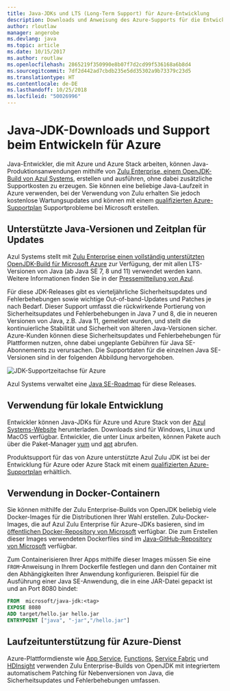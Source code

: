 ```yaml
---
title: Java-JDKs und LTS (Long-Term Support) für Azure-Entwicklung
description: Downloads und Anweisung des Azure-Supports für die Entwicklung und Ausführung von Java-Anwendungen.
author: rloutlaw
manager: angerobe
ms.devlang: java
ms.topic: article
ms.date: 10/15/2017
ms.author: routlaw
ms.openlocfilehash: 2865219f350990e8b07f7d2cd99f536168a6b8d4
ms.sourcegitcommit: 7df2d442ad7cbdb235e5dd35302a9b73379c23d5
ms.translationtype: HT
ms.contentlocale: de-DE
ms.lasthandoff: 10/25/2018
ms.locfileid: "50026996"
---
```

# <a name="get-java-jdk-downloads-and-support-when-developing-for-azure"></a>Java-JDK-Downloads und Support beim Entwickeln für Azure

Java-Entwickler, die mit Azure und Azure Stack arbeiten, können Java-Produktionsanwendungen mithilfe von [Zulu Enterprise, einem OpenJDK-Build von Azul Systems](https://www.azul.com/downloads/azure-only/zulu/), erstellen und ausführen, ohne dabei zusätzliche Supportkosten zu erzeugen. Sie können eine beliebige Java-Laufzeit in Azure verwenden, bei der Verwendung von Zulu erhalten Sie jedoch kostenlose Wartungsupdates und können mit einem [qualifizierten Azure-Supportplan](https://azure.microsoft.com/support/plans/) Supportprobleme bei Microsoft erstellen.

## <a name="supported-java-versions-and-update-schedule"></a>Unterstützte Java-Versionen und Zeitplan für Updates

Azul Systems stellt mit [Zulu Enterprise einen vollständig unterstützten OpenJDK-Build für Microsoft Azure](https://www.azul.com/downloads/azure-only/zulu/) zur Verfügung, der mit allen LTS-Versionen von Java (ab Java SE 7, 8 und 11) verwendet werden kann. Weitere Informationen finden Sie in der [Pressemitteilung von Azul](https://www.azul.com/press_release/free-java-production-support-for-microsoft-azure-azure-stack).


Für diese JDK-Releases gibt es vierteljährliche Sicherheitsupdates und Fehlerbehebungen sowie wichtige Out-of-band-Updates und Patches je nach Bedarf.  Dieser Support umfasst die rückwirkende Portierung von Sicherheitsupdates und Fehlerbehebungen in Java 7 und 8, die in neueren Versionen von Java, z.B. Java 11, gemeldet wurden, und stellt die kontinuierliche Stabilität und Sicherheit von älteren Java-Versionen sicher.  Azure-Kunden können diese Sicherheitsupdates und Fehlerbehebungen für Plattformen nutzen, ohne dabei ungeplante Gebühren für Java SE-Abonnements zu verursachen. Die Supportdaten für die einzelnen Java SE-Versionen sind in der folgenden Abbildung hervorgehoben.

![JDK-Supportzeitachse für Azure](media/azure-jdk-support.png)

Azul Systems verwaltet eine [Java SE-Roadmap](https://www.azul.com/products/azul_support_roadmap/) für diese Releases.

## <a name="use-for-local-development"></a>Verwendung für lokale Entwicklung 

Entwickler können Java-JDKs für Azure und Azure Stack von der [Azul Systems-Website](https://www.azul.com/downloads/azure-only/zulu/) herunterladen. Downloads sind für Windows, Linux und MacOS verfügbar. Entwickler, die unter Linux arbeiten, können Pakete auch über die Paket-Manager [yum](https://www.azul.com/downloads/azure-only/zulu/#yum-repo) und [apt](https://www.azul.com/downloads/azure-only/zulu/#apt-repo) abrufen.

Produktsupport für das von Azure unterstützte Azul Zulu JDK ist bei der Entwicklung für Azure oder Azure Stack mit einem [qualifizierten Azure-Supportplan](https://azure.microsoft.com/support/plans/) erhältlich.

## <a name="use-in-docker-containers"></a>Verwendung in Docker-Containern

Sie können mithilfe der Zulu Enterprise-Builds von OpenJDK beliebig viele Docker-Images für die Distributionen Ihrer Wahl erstellen. Zulu-Docker-Images, die auf Azul Zulu Enterprise für Azure-JDKs basieren, sind im [öffentlichen Docker-Repository von Microsoft](https://hub.docker.com/r/microsoft/java-jdk/) verfügbar. Die zum Erstellen dieser Images verwendeten Dockerfiles sind im [Java-GitHub-Repository von Microsoft](https://github.com/Microsoft/java/tree/master/docker) verfügbar.

Zum Containerisieren Ihrer Apps mithilfe dieser Images müssen Sie eine `FROM`-Anweisung in Ihrem Dockerfile festlegen und dann den Container mit den Abhängigkeiten Ihrer Anwendung konfigurieren. Beispiel für die Ausführung einer Java SE-Anwendung, die in eine JAR-Datei gepackt ist und an Port 8080 bindet:

```Dockerfile
FROM  microsoft/java-jdk:<tag>
EXPOSE 8080
ADD target/hello.jar hello.jar
ENTRYPOINT ["java", "-jar","/hello.jar"]
```

## <a name="azure-service-runtime-support"></a>Laufzeitunterstützung für Azure-Dienst

Azure-Plattformdienste wie [App Service](/azure/app-service/containers/), [Functions](/azure/azure-functions/functions-create-first-java-maven), [Service Fabric](/azure/service-fabric/) und [HDInsight](/azure/hdinsight/) verwenden Zulu Enterprise-Builds von OpenJDK mit integriertem automatischem Patching für Nebenversionen von Java, die Sicherheitsupdates und Fehlerbehebungen umfassen.